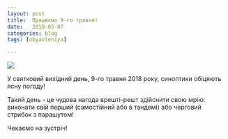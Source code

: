 ```yaml
---
layout: post
title:  Працюємо 9-го травня!
date:   2018-05-07
categories: blog
tags: [obyavleniya]

---
```


![]({{site.baseurl}}/img/posts/2018-05-09-opened.jpg)

У святковий вихідний день, 9-го травня 2018 року, синоптики обіцяють ясну погоду!

Такий день - це чудова нагода врешті-решт здійснити свою мрію: виконати свій перший (самостійний або в тандемі) або черговий стрибок з парашутом!

Чекаємо на зустріч!
